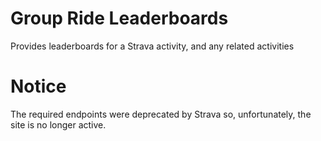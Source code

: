 # Group Ride Leaderboards

Provides leaderboards for a Strava activity, and any related activities

# Notice

The required endpoints were deprecated by Strava so, unfortunately, the site is no longer active.
